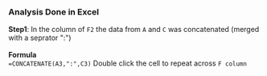 ### Analysis Done in Excel



**Step1**: In the column of `F2` the data from `A` and `C` was concatenated (merged with a seprator ":") <br>
<br>
**Formula** <br>
`=CONCATENATE(A3,":",C3)` Double click the cell to repeat across `F column`


